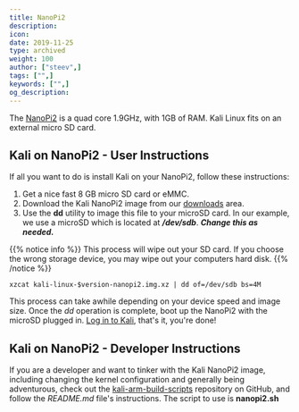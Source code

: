 ```yaml
---
title: NanoPi2
description:
icon:
date: 2019-11-25
type: archived
weight: 100
author: ["steev",]
tags: ["",]
keywords: ["",]
og_description:
---
```


The [NanoPi2](http://nanopi.io/nanopi2.html) is a quad core 1.9GHz, with 1GB of RAM. Kali Linux fits on an external micro SD card.

## Kali on NanoPi2 - User Instructions
If all you want to do is install Kali on your NanoPi2, follow these instructions:

1. Get a nice fast 8 GB micro SD card or eMMC.
2. Download the Kali NanoPi2 image from our [downloads](https://www.offensive-security.com/kali-linux-arm-images/) area.
3. Use the **dd** utility to image this file to your microSD card. In our example, we use a microSD which is located at **_/dev/sdb_**. **_Change this as needed._**

{{% notice info %}}
This process will wipe out your SD card. If you choose the wrong storage device, you may wipe out your computers hard disk.
{{% /notice %}}

```
xzcat kali-linux-$version-nanopi2.img.xz | dd of=/dev/sdb bs=4M
```

This process can take awhile depending on your device speed and image size.
Once the _dd_ operation is complete, boot up the NanoPi2 with the microSD plugged in. [Log in to Kali](/docs/introduction/default-credentials/), that's it, you're done!

## Kali on NanoPi2 - Developer Instructions

If you are a developer and want to tinker with the Kali NanoPi2 image, including changing the kernel configuration and generally being adventurous, check out the [kali-arm-build-scripts](https://gitlab.com/kalilinux/build-scripts/kali-arm) repository on GitHub, and follow the _README.md_ file's instructions. The script to use is **nanopi2.sh**
